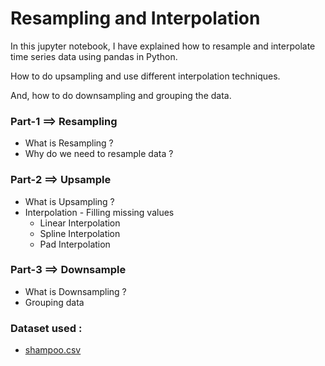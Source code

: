 # Resampling and Interpolation

In this jupyter notebook, I have explained how to resample and interpolate time series data using pandas in Python.

How to do upsampling and use different interpolation techniques.

And, how to do downsampling and grouping the data.

### Part-1 ==> Resampling

  * What is Resampling ?
  * Why do we need to resample data ?
  
### Part-2 ==> Upsample

  * What is Upsampling ?
  * Interpolation - Filling missing values 
      * Linear Interpolation
      * Spline Interpolation
      * Pad Interpolation
      
### Part-3 ==> Downsample
  * What is Downsampling ?
  * Grouping data
  
### Dataset used : 
  * [shampoo.csv](https://github.com/Ravjot03/Time-Series-Data-in-Python/blob/main/Chapter-3/shampoo.csv)
